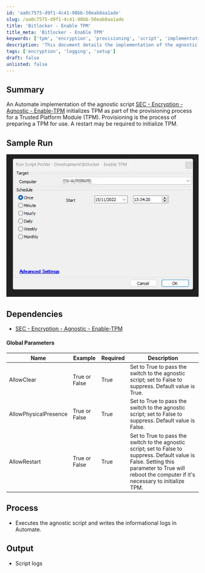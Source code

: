 ```yaml
---
id: 'aa0c7575-d9f1-4c41-98bb-50eab8aa1ade'
slug: /aa0c7575-d9f1-4c41-98bb-50eab8aa1ade
title: 'Bitlocker - Enable TPM'
title_meta: 'Bitlocker - Enable TPM'
keywords: ['tpm', 'encryption', 'provisioning', 'script', 'implementation']
description: 'This document details the implementation of the agnostic script SEC - Encryption - Agnostic - Enable-TPM within Automate. It covers the initialization of the Trusted Platform Module (TPM) as part of the provisioning process, including necessary parameters and expected outputs.'
tags: ['encryption', 'logging', 'setup']
draft: false
unlisted: false
---
```


## Summary

An Automate implementation of the agnostic script [SEC - Encryption - Agnostic - Enable-TPM](/docs/cc838fb3-1ff7-4bbd-90b3-48e7fd4afd61) initializes TPM as part of the provisioning process for a Trusted Platform Module (TPM). Provisioning is the process of preparing a TPM for use. A restart may be required to initialize TPM.

## Sample Run

![Sample Run](../../../static/img/docs/aa0c7575-d9f1-4c41-98bb-50eab8aa1ade/image_1.webp)

## Dependencies

- [SEC - Encryption - Agnostic - Enable-TPM](/docs/cc838fb3-1ff7-4bbd-90b3-48e7fd4afd61)

#### Global Parameters

| Name                     | Example          | Required | Description                                                                                                                                                       |
|--------------------------|------------------|----------|-------------------------------------------------------------------------------------------------------------------------------------------------------------------|
| AllowClear               | True or False     | True     | Set to True to pass the switch to the agnostic script; set to False to suppress. Default value is True.                                                          |
| AllowPhysicalPresence     | True or False     | True     | Set to True to pass the switch to the agnostic script; set to False to suppress. Default value is False.                                                         |
| AllowRestart             | True or False     | True     | Set to True to pass the switch to the agnostic script; set to False to suppress. Default value is False. Setting this parameter to True will reboot the computer if it's necessary to initialize TPM. |

## Process

- Executes the agnostic script and writes the informational logs in Automate.

## Output

- Script logs